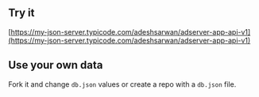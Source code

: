 ## Try it

[https://my-json-server.typicode.com/adeshsarwan/adserver-app-api-v1](https://my-json-server.typicode.com/adeshsarwan/adserver-app-api-v1)

## Use your own data

Fork it and change `db.json` values or create a repo with a `db.json` file.

